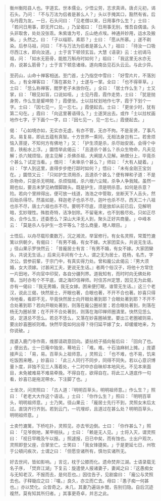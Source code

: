 > 衡州衡阳县人也。字道玄。世本儒业。少悟尘劳，志求真谛。唐贞元初，谒石头。乃问：​「不与万法为侣者是甚么人？​」头以手掩其口，豁然有省。后与丹霞为友。一日，石头问曰：​「见老僧以来，日用事作么生？​」士曰：​「若问日用事，即无开口处。​」乃呈偈曰：​「日用事无别，惟吾自偶谐。头头非取舍，处处没张乖。朱紫谁为号，丘山绝点埃。神通并妙用，运水及搬柴。​」头然之。曰：​「子以缁耶，素耶？​」士曰：​「愿从所慕。​」遂不剃染。后参马祖，问曰：​「不与万法为侣者是甚么人？​」祖曰：​「待汝一口吸尽西江水，即向汝道。​」士于言下顿领玄旨。大慧《语录》云：士初谒马祖，问：​「如水无筋骨，能胜万斛舟时如何？​」祖曰：​「我这里无水亦无舟，说甚么筋骨？​」士于言下顿息诸缘。遂向南岳见石头云云。与此少异。

> 至药山，山命十禅客相送。至门首，士乃指空中雪曰：​「好雪片片，不落別处。​」有全禅客曰：​「落在甚处？​」士遂与一掌。全曰：​「也不得草草。​」士曰：​「恁么称禅客，閻罗老子未放你在。​」全曰：​「居士作么生？​」士又掌，曰：​「眼见如盲，口说如哑。​」士见丹霞，霞作走势，士曰：​「犹是抛身势，作么生是颦呻势？​」霞便坐。士以拄杖划地作七字，霞于下划个一字。士曰：​「因七见一，见一忘七。​」霞便起去。士曰：​「更坐少时，犹有第二句在。​」霞曰：​「向这里著语得么？​」士遂哭出去。或作「士以拄杖画地作七字，于下画个一字，曰：『因七见一，见一忘七。』霞便起去。​」

> 偈：​「心如境亦如，无实亦无虚。有亦不管，无亦不拘。不是圣贤，了事凡夫。易复易，即此五蕴有真智。十方世界一乘同，无相法身岂有二。若舍烦恼入菩提，不知何方有佛地？​」又：​「护生须是杀，杀尽始安居。会得个中意，铁船水上浮。​」圜悟举此偈云：​「且道杀个甚么？杀众生物命，凡夫见解；杀六賊烦恼，座主见解；杀佛杀祖，大阐提人见解。衲僧分上，毕竟杀个甚么？试定当看。​」僧问：​「未审杀个甚么？​」师曰：​「大有人疑着。​」曰：​「学人到这里，直得步步绝行踪时如何？​」悟曰：​「未有金刚王宝剑在。​」圜悟又云：​「只如护生须用杀，且道杀个甚么？便有禅和子道：不是杀物命，只是杀无明賊，杀烦恼贼，杀六根六尘賊，杀争人争我賊。虽然一期也似，要且未梦见衲僧脚跟头。既是护生，须是明杀意。如何是杀意？险。若向个里辨得出，便可放一线道，浩浩之中管取，坐断天下人舌头，然后始杀得尽。然虽如是，释迦老子也杀不尽，迦叶也杀不尽，西天二十八祖也杀不尽，唐土六祖也杀不尽。要明不尽底，须是放却从前已后，见解明暗，玄妙理性。殊胜奇特，洁净划除。不留毫末，也不到极尽处。只如正尽处，合作么生，还委悉么？深山大泽无人到，聚头正好共商量。​」中峰本云：​「莫是杀人与护生一念平等么？恁么商量，瞎人眼目。​」

> 士悟后，以舟尽载珍橐数万，沉之湘流，举室修行。有女名灵照，常鬻竹漉篱以供朝夕。有偈曰：​「有男不婚，有女不嫁。大家团栾头，共说无生话。​」径山果示罗快然云：​「昔龐居士有言：『有男不婚，有女不嫁。大家团欒头，共说无生话。』后来元丰间有个士人，谓之无为居士，姓杨，名杰，字次公。尝参前輩，于宗门中，有真实得力处。曾和龐公此偈云：『男大须婚，女大须嫁。讨甚闲工夫，更说无生话。』者两个俗汉子，将他十方常住一片田地，不向官中印契，各自分疆列界。道我知有，而时时向无佛处称尊。当时亦有个不平底，谓之海印信禅师。时住苏州定慧，因见无为此偈，亦有一偈曰：『我无男婚，我无女嫁。困来便打眠，谁管无生话。』这三个老汉，说此三偈，快然居士，开眼也著，合眼也著，不开不合也著。妙喜只得冷地看，看即不无，毕竟快然居士向开眼处著到耶？合眼处著到耶？不开不合处著到耶？若向开眼处著到，则落在龐公圈祯里；若合眼处著到，則落在杨无为圈祯里；在不开不合处著到，则落在海印禅师圈潰里。快然见恁么说，定道总不恁么。若总不恁么，又落在妙喜圈禎里。要出三老圈被则易，要出妙喜圈祯则难。快然毕竟如何出得？待归延平嫁了女，却缓缓地来，为你说破。​」

> 庞婆入鹿门寺作斋，维那请疏意回向。婆拈梳子插向髻后曰：​「回向了也。​」便出去。士一日庵中独坐，蓦地云：​「难。难。十石油麻树上摊。​」庞婆接声云：​「易，易。百草头上祖师意。​」灵照云：​「也不难，也不易，饥来吃饭困来睡。​」妙喜曰：​「此三人同行不同步，同得不同失。若以心意识博量卜度，非独不见三人落着处，十二时中亦自昧却本地风光。不见本来面目，未免被难易不难易牵挽。不得自在，欲得自在。将此三人道底作一句看，妙喜已是拖泥帶水，下注脚了也。​」

> 士坐次，问灵照曰：​「古人道：『明明百草头，明明祖师意。』作么生？​」照曰：​「老老大大作这个语话。​」士曰：​「你作么生？​」照曰：​「明明百草头，明明祖师意。​」士乃笑。径山果云：​「龐居士先行不到，灵照女末后太过。直饶齐行齐到。若到云门，一坑埋却，且道过在甚么处？明明百草头，明明祖师意。​」

> 士卖竹漉篱，下桥吃扑，灵照见，亦去爷边倒。士曰：​「你作甚么？​」照曰：​「见爷倒地，某甲相扶。​」士曰：​「赖是无人见。​」士将入灭，谓灵照曰：​「视日早晚及午以报。​」照遽报，日已中矣，而有蚀也。士出户观次，灵照即登父座，合掌坐亡。士笑曰：​「我女锋捷矣。​」于是更延七日，州牧于公頓问疾次，士谓之曰：​「但愿空诸所有，慎勿实诸所无。

> 好去世间，皆如影响。​」言讫，枕于公膝而化。遗命焚弃江湖。士语录载无名子序，​「焚弃江湖」下复云：旋遣使人报诸妻子，妻闻之曰：『这愚痴女与无知老汉，不报而去，是何忍也。』因往告子，见剧畲曰：​「龐公与灵照去也。子释锄应之曰：『嗄。』良久，亦立而亡去。母曰：『愚子痴一何甚也。』亦以焚化。众皆奇之。未几，其妻乃遍诣乡閭，告别归隐。自后沉迹複然，莫有知其所归者。​」其事更奇卓，并志之此。


